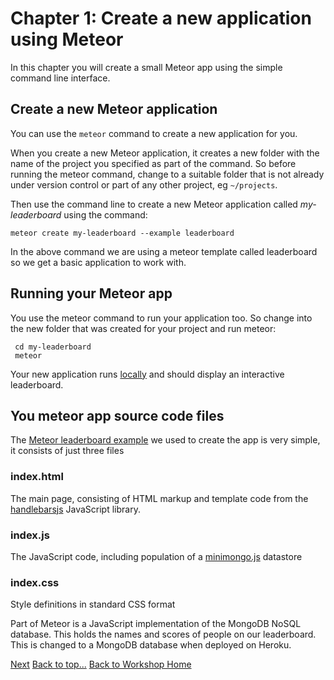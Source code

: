 # Chapter 1: Create a new application using Meteor

In this chapter you will create a small Meteor app using the simple command line interface. 

## Create a new Meteor application

You can use the `meteor` command to create a new application for you. 
  
When you create a new Meteor application, it creates a new folder with the name of the project you specified as part of the command.  So before running the meteor command, change to a suitable folder that is not already under version control or part of any other project, eg `~/projects`.   

Then use the command line to create a new Meteor application called *my-leaderboard* using the command:

    meteor create my-leaderboard --example leaderboard

In the above command we are using a meteor template called leaderboard so we get a basic application to work with.

## Running your Meteor app

You use the meteor command to run your application too.  So change into the new folder that was created for your project and run meteor:

     cd my-leaderboard
     meteor 

Your new application runs [locally](http://localhost:3000) and should display an interactive leaderboard.

## You meteor app source code files

The [Meteor leaderboard example](http://meteor.com/examples/leaderboard) we used to create the app is very simple, it consists of just three files

### index.html 
The main page, consisting of HTML markup and template code from the [handlebarsjs](http://handlebarsjs.com/) JavaScript library.

### index.js
The JavaScript code, including population of a [minimongo.js](https://github.com/meteor/meteor/tree/master/packages/minimongo) datastore

### index.css
Style definitions in standard CSS format

Part of Meteor is a JavaScript implementation of the MongoDB NoSQL database.  This holds the names and scores of people on our leaderboard.  This is changed to a MongoDB database when deployed on Heroku.

[Next](02-manage-your-project-changes-with-git.html)
[Back to top...](#top)
[Back to Workshop Home](index.html)
